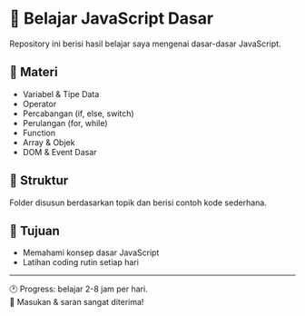 # 📘 Belajar JavaScript Dasar

Repository ini berisi hasil belajar saya mengenai dasar-dasar JavaScript.

## 🧠 Materi

- Variabel & Tipe Data  
- Operator  
- Percabangan (if, else, switch)  
- Perulangan (for, while)  
- Function  
- Array & Objek  
- DOM & Event Dasar

## 📂 Struktur

Folder disusun berdasarkan topik dan berisi contoh kode sederhana.

## 🎯 Tujuan

- Memahami konsep dasar JavaScript
- Latihan coding rutin setiap hari

---

🕐 Progress: belajar 2-8 jam per hari.  
💬 Masukan & saran sangat diterima!
